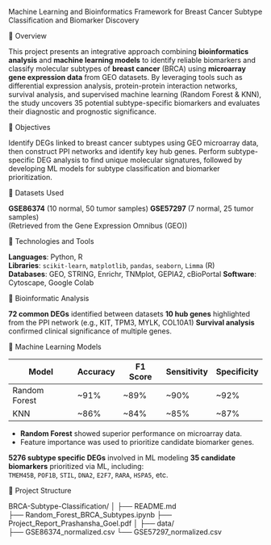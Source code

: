 Machine Learning and Bioinformatics Framework for Breast Cancer Subtype Classification and Biomarker Discovery

📌 Overview

This project presents an integrative approach combining **bioinformatics analysis** and **machine learning models** to identify reliable biomarkers and classify molecular subtypes of **breast cancer** (BRCA) using **microarray gene expression data** from GEO datasets.
By leveraging tools such as differential expression analysis, protein-protein interaction networks, survival analysis, and supervised machine learning (Random Forest & KNN), the study uncovers 35 potential subtype-specific biomarkers and evaluates their diagnostic and prognostic significance.

🔬 Objectives

Identify DEGs linked to breast cancer subtypes using GEO microarray data, then construct PPI networks and identify key hub genes.
Perform subtype-specific DEG analysis to find unique molecular signatures, followed by developing ML models for subtype classification and biomarker prioritization.

🧪 Datasets Used

**GSE86374** (10 normal, 50 tumor samples)
**GSE57297** (7 normal, 25 tumor samples)  
 (Retrieved from the Gene Expression Omnibus (GEO))

🧰 Technologies and Tools

 **Languages**: Python, R  
 **Libraries**: `scikit-learn`, `matplotlib`, `pandas`, `seaborn`, `Limma` (R)  
 **Databases**: GEO, STRING, Enrichr, TNMplot, GEPIA2, cBioPortal 
 **Software**: Cytoscape, Google Colab

🧬 Bioinformatic Analysis

 **72 common DEGs** identified between datasets
 **10 hub genes** highlighted from the PPI network (e.g., KIT, TPM3, MYLK, COL10A1)
 **Survival analysis** confirmed clinical significance of multiple genes.
  
🧠 Machine Learning Models

| Model         | Accuracy | F1 Score | Sensitivity | Specificity |
|---------------|----------|----------|-------------|-------------|
| Random Forest | ~91%     | ~89%     | ~90%        | ~92%        |
| KNN           | ~86%     | ~84%     | ~85%        | ~87%        |

- **Random Forest** showed superior performance on microarray data.
- Feature importance was used to prioritize candidate biomarker genes.

**5276 subtype specific DEGs** involved in ML modeling
 **35 candidate biomarkers** prioritized via ML, including:  
  `TMEM45B`, `POF1B`, `STIL`, `DNA2`, `E2F7`, `RARA`, `HSPA5`, etc.

 📂 Project Structure

 BRCA-Subtype-Classification/
│
├── README.md                          
├── Random_Forest_BRCA_Subtypes.ipynb 
├── Project_Report_Prashansha_Goel.pdf
│
├── data/                              
    ├── GSE86374_normalized.csv
    └── GSE57297_normalized.csv
